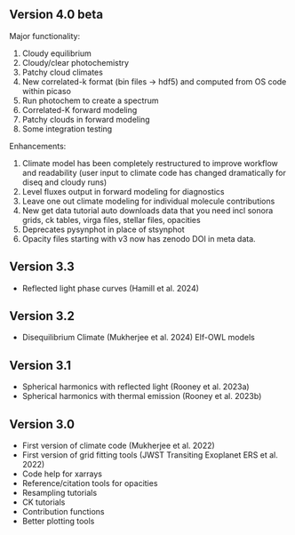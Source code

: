 Version 4.0 beta
----------------
Major functionality:
1. Cloudy equilibrium
2. Cloudy/clear photochemistry
3. Patchy cloud climates
4. New correlated-k format (bin files -> hdf5) and computed from OS code within picaso
5. Run photochem to create a spectrum
6. Correlated-K forward modeling
7. Patchy clouds in forward modeling
8. Some integration testing

Enhancements:
1. Climate model has been completely restructured to improve workflow and readability (user input to climate code has changed dramatically for diseq and cloudy runs)
2. Level fluxes output in forward modeling for diagnostics
3. Leave one out climate modeling for individual molecule contributions
4. New get data tutorial auto downloads data that you need incl sonora grids, ck tables, virga files, stellar files, opacities 
5. Deprecates pysynphot in place of stsynphot
6. Opacity files starting with v3 now has zenodo DOI in meta data.

Version 3.3
-----------
- Reflected light phase curves (Hamill et al. 2024) 

Version 3.2
-----------
- Disequilibrium Climate (Mukherjee et al. 2024) Elf-OWL models

Version 3.1 
--------------------------
- Spherical harmonics with reflected light (Rooney et al. 2023a)
- Spherical harmonics with thermal emission (Rooney et al. 2023b) 


Version 3.0
-----------
- First version of climate code (Mukherjee et al. 2022)
- First version of grid fitting tools (JWST Transiting Exoplanet ERS et al. 2022)
- Code help for xarrays
- Reference/citation tools for opacities
- Resampling tutorials
- CK tutorials 
- Contribution functions 
- Better plotting tools 
